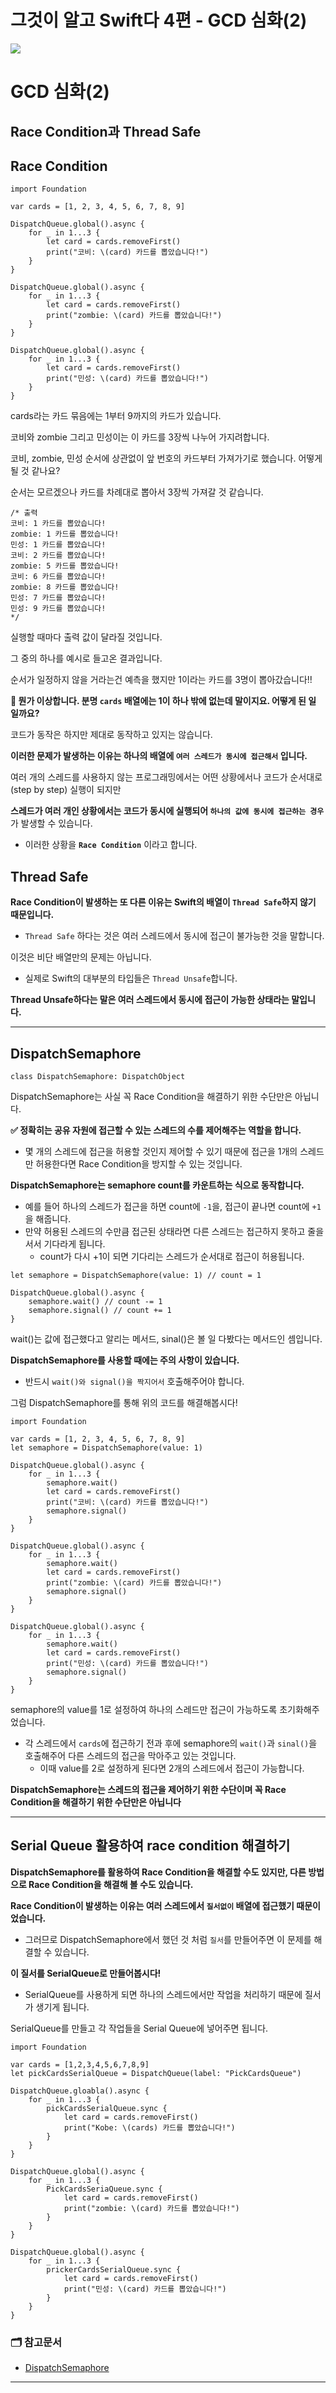 # 그것이 알고 Swift다 4편 - GCD 심화(2)</br>

<img src = "https://github.com/devKobe24/images/blob/main/%E1%84%80%E1%85%B3%E1%84%80%E1%85%A5%E1%86%BA%E1%84%8B%E1%85%B5%E1%84%8B%E1%85%A1%E1%86%AF%E1%84%80%E1%85%A9%E1%84%89%E1%85%B1%E1%86%B8%E1%84%83%E1%85%A1.jpeg?raw=true"></br>

# GCD 심화(2)</br>

## Race Condition과 Thread Safe</br>

## Race Condition</br>

```swift!
import Foundation

var cards = [1, 2, 3, 4, 5, 6, 7, 8, 9]

DispatchQueue.global().async {
    for _ in 1...3 {
        let card = cards.removeFirst()
        print("코비: \(card) 카드를 뽑았습니다!")
    }
}

DispatchQueue.global().async {
    for _ in 1...3 {
        let card = cards.removeFirst()
        print("zombie: \(card) 카드를 뽑았습니다!")
    }
}

DispatchQueue.global().async {
    for _ in 1...3 {
        let card = cards.removeFirst() 
        print("민성: \(card) 카드를 뽑았습니다!")
    }
}
```

cards라는 카드 묶음에는 1부터 9까지의 카드가 있습니다.</br>

코비와 zombie 그리고 민성이는 이 카드를 3장씩 나누어 가지려합니다.</br>

코비, zombie, 민성 순서에 상관없이 앞 번호의 카드부터 가져가기로 했습니다. 어떻게 될 것 같나요?</br>

순서는 모르겠으나 카드를 차례대로 뽑아서 3장씩 가져갈 것 같습니다.</br>

```swift!
/* 출력
코비: 1 카드를 뽑았습니다!
zombie: 1 카드를 뽑았습니다!
민성: 1 카드를 뽑았습니다!
코비: 2 카드를 뽑았습니다!
zombie: 5 카드를 뽑았습니다!
코비: 6 카드를 뽑았습니다!
zombie: 8 카드를 뽑았습니다!
민성: 7 카드를 뽑았습니다!
민성: 9 카드를 뽑았습니다!
*/
```

실행할 때마다 출력 값이 달라질 것입니다.</br>

그 중의 하나를 예시로 들고온 결과입니다.</br>

순서가 일정하지 않을 거라는건 예측을 했지만 1이라는 카드를 3명이 뽑아갔습니다!!</br>

**🤔 뭔가 이상합니다. 분명 `cards` 배열에는 1이 하나 밖에 없는데 말이지요. 어떻게 된 일 일까요?**</br>

코드가 동작은 하지만 제대로 동작하고 있지는 않습니다.</br>

**이러한 문제가 발생하는 이유는 하나의 배열에 `여러 스레드가 동시에 접근해서` 입니다.**</br>

여러 개의 스레드를 사용하지 않는 프로그래밍에서는 어떤 상황에서나 코드가 순서대로(step by step) 실행이 되지만</br>

**스레드가 여러 개인 상황에서는 코드가 동시에 실행되어 `하나의 값에 동시에 접근하는 경우`** 가 발생할 수 있습니다.</br>
- 이러한 상황을 **`Race Condition`** 이라고 합니다.

## Thread Safe</br>

**Race Condition이 발생하는 또 다른 이유는 Swift의 배열이 `Thread Safe`하지 않기 때문입니다.**
- `Thread Safe` 하다는 것은 여러 스레드에서 동시에 접근이 불가능한 것을 말합니다.</br>

이것은 비단 배열만의 문제는 아닙니다.
- 실제로 Swift의 대부분의 타입들은 `Thread Unsafe`합니다.</br>

**Thread Unsafe하다는 말은 여러 스레드에서 동시에 접근이 가능한 상태라는 말입니다.**

---

## DispatchSemaphore</br>

```swift!
class DispatchSemaphore: DispatchObject
```

DispatchSemaphore는 사실 꼭 Race Condition을 해결하기 위한 수단만은 아닙니다.</br>

**✅ 정확히는 공유 자원에 접근할 수 있는 스레드의 수를 제어해주는 역할을 합니다.**
- 몇 개의 스레드에 접근을 허용할 것인지 제어할 수 있기 때문에 접근을 1개의 스레드만 허용한다면 Race Condition을 방지할 수 있는 것입니다.</br>

**DispatchSemaphore는 semaphore count를 카운트하는 식으로 동작합니다.**
- 예를 들어 하나의 스레드가 접근을 하면 count에 `-1`을, 접근이 끝나면 count에 `+1`을 해줍니다.
- 만약 허용된 스레드의 수만큼 접근된 상태라면 다른 스레드는 접근하지 못하고 줄을 서서 기다라게 됩니다.
    - count가 다시 +1이 되면 기다리는 스레드가 순서대로 접근이 허용됩니다.</br>

```swift!
let semaphore = DispatchSemaphore(value: 1) // count = 1

DispatchQueue.global().async {
    semaphore.wait() // count -= 1
    semaphore.signal() // count += 1
}
```

wait()는 값에 접근했다고 알리는 메서드, sinal()은 볼 일 다봤다는 메서드인 셈입니다.</br>

**DispatchSemaphore를 사용할 때에는 주의 사항이 있습니다.**
- 반드시 `wait()와 signal()을 짝지어서` 호출해주어야 합니다.</br>

그럼 DispatchSemaphore를 통해 위의 코드를 해결해봅시다!

```swift!
import Foundation

var cards = [1, 2, 3, 4, 5, 6, 7, 8, 9]
let semaphore = DispatchSemaphore(value: 1)

DispatchQueue.global().async {
    for _ in 1...3 {
        semaphore.wait()
        let card = cards.removeFirst()
        print("코비: \(card) 카드를 뽑았습니다!")
        semaphore.signal()
    }
}

DispatchQueue.global().async {
    for _ in 1...3 {
        semaphore.wait()
        let card = cards.removeFirst()
        print("zombie: \(card) 카드를 뽑았습니다!")
        semaphore.signal()
    }
}

DispatchQueue.global().async {
    for _ in 1...3 {
        semaphore.wait()
        let card = cards.removeFirst() 
        print("민성: \(card) 카드를 뽑았습니다!")
        semaphore.signal()
    }
}
```

semaphore의 value를 1로 설정하여 하나의 스레드만 접근이 가능하도록 초기화해주었습니다.
- 각 스레드에서 `cards`에 접근하기 전과 후에 semaphore의 `wait()`과 `sinal()`을 호출해주어 다른 스레드의 접근을 막아주고 있는 것입니다.
    - 이때 value를 2로 설정하게 된다면 2개의 스레드에서 접근이 가능합니다.

**DispatchSemaphore는 스레드의 접근을 제어하기 위한 수단이며 꼭 Race Condition을 해결하기 위한 수단만은 아닙니다**

---

## Serial Queue 활용하여 race condition 해결하기

**DispatchSemaphore를 활용하여 Race Condition을 해결할 수도 있지만, 다른 방법으로 Race Condition을 해결해 볼 수도 있습니다.**</br>

**Race Condition이 발생하는 이유는 여러 스레드에서 `질서없이` 배열에 접근했기 때문이었습니다.**
- 그러므로 DispatchSemaphore에서 했던 것 처럼 `질서`를 만들어주면 이 문제를 해결할 수 있습니다.</br>

**이 질서를 SerialQueue로 만들어봅시다!**
- SerialQueue를 사용하게 되면 하나의 스레드에서만 작업을 처리하기 때문에 질서가 생기게 됩니다.</br>

SerialQueue를 만들고 각 작업들을 Serial Queue에 넣어주면 됩니다.

```swift!
import Foundation

var cards = [1,2,3,4,5,6,7,8,9]
let pickCardsSerialQueue = DispatchQueue(label: "PickCardsQueue")

DispatchQueue.gloabla().async {
    for _ in 1...3 {
        pickCardsSerialQueue.sync {
            let card = cards.removeFirst()
            print("Kobe: \(cards) 카드를 뽑았습니다!")
        }
    }
}

DispatchQueue.global().async {
    for _ in 1...3 {
        PickCardsSeriaQueue.sync {
            let card = cards.removeFirst()
            print("zombie: \(card) 카드를 뽑았습니다!")
        }
    }
}

DispatchQueue.global().async {
    for _ in 1...3 {
        prickerCardsSerialQueue.sync {
            let card = cards.removeFirst()
            print("민성: \(card) 카드를 뽑았습니다!")
        }
    }
}
```

### 🗂️ 참고문서

- [DispatchSemaphore](https://developer.apple.com/documentation/dispatch/dispatchsemaphore)

---
